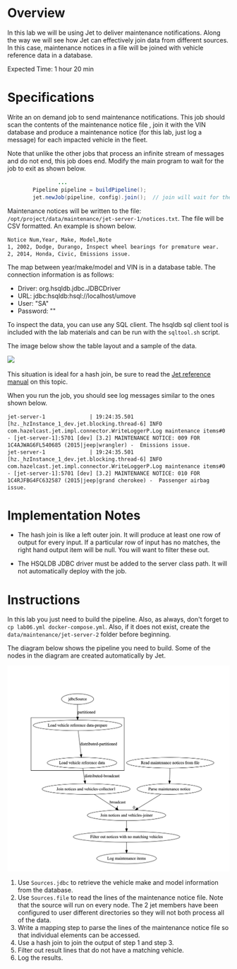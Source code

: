 # Overview

In this lab we will be using Jet to deliver maintenance notifications.  Along the way we will see how Jet can effectively join data from different sources.  In this case, maintenance notices in a file will be joined with vehicle reference data in a database.

Expected Time: 1 hour 20 min

# Specifications

Write an on demand job to send maintenance notifications.  This job should scan the contents of the maintenance notice file , join it with the VIN database and produce a maintenance notice (for this lab, just log a message) for each impacted vehicle in the fleet. 

Note that unlike the other jobs that process an infinite stream of messages and do not end, this job does end.  Modify the main program to wait for the job to exit as shown below.

```java
				...
        Pipeline pipeline = buildPipeline();
        jet.newJob(pipeline, config).join();  // join will wait for the job to finish
```



Maintenance notices will be written to the file: `/opt/project/data/maintenance/jet-server-1/notices.txt`. The file will be CSV formatted.  An example is shown below.

```
Notice Num,Year, Make, Model,Note 
1, 2002, Dodge, Durango, Inspect wheel bearings for premature wear.
2, 2014, Honda, Civic, Emissions issue.
```



The map between year/make/model and VIN is in a database table.  The connection information is as follows:

- Driver: org.hsqldb.jdbc.JDBCDriver
- URL: jdbc:hsqldb:hsql://localhost/umove
- User: "SA"
- Password: ""

To inspect the data, you can use any SQL client. The hsqldb sql client tool is included with the lab materials and can be run with the `sqltool.sh` script. 

The image below show the table layout and a sample of the data.

![](/Users/randy/Documents/projects/in-depth-streams-with-hazelcast/docs/media/vehicledb.png)

This situation is ideal for a hash join, be sure to read the [Jet reference manual](https://docs.hazelcast.org/docs/jet/3.2.1/manual/#hash-join) on this topic.

When you run the job, you should see log messages similar to the ones shown below.

```
jet-server-1              | 19:24:35.501 [hz._hzInstance_1_dev.jet.blocking.thread-6] INFO  com.hazelcast.jet.impl.connector.WriteLoggerP.Log maintenance items#0 - [jet-server-1]:5701 [dev] [3.2] MAINTENANCE NOTICE: 009 FOR 1C4AJWAG6FL540685 (2015|jeep|wrangler) -  Emissions issue.
jet-server-1              | 19:24:35.501 [hz._hzInstance_1_dev.jet.blocking.thread-6] INFO  com.hazelcast.jet.impl.connector.WriteLoggerP.Log maintenance items#0 - [jet-server-1]:5701 [dev] [3.2] MAINTENANCE NOTICE: 010 FOR 1C4RJFBG4FC632587 (2015|jeep|grand cherokee) -  Passenger airbag issue.
```



# Implementation Notes

- The hash join is like a left outer join.  It will produce at least one row of output for every input.  If a particular row of input has no matches, the right hand output item will be null.  You will want to filter these out.

- The HSQLDB JDBC driver must be added to the server class path.  It will not automatically deploy with the job.

  

# Instructions

In this lab you just need to build the pipeline.  Also, as always, don't forget to `cp lab06.yml docker-compose.yml`. Also, if it does not exist, create the `data/maintenance/jet-server-2` folder before beginning.

The diagram below shows the pipeline you need to build.  Some of the nodes in the diagram are created automatically by Jet.

![maintenance alert pipeline](media/maintenance-alert-pipeline.png)

1. Use `Sources.jdbc` to retrieve the vehicle make and model information from the database.
2. Use `Sources.file` to read the lines of the maintenance notice file.  Note that the source will run on every node.  The 2 jet members have been configured to user different directories so they will not both process all of the data.
3. Write a mapping step to parse the lines of the maintenance notice file so that individual elements can be accessed.
4. Use a hash join to join the output of step 1 and step 3.
5. Filter out result lines that do not have a matching vehicle.
6. Log the results.

